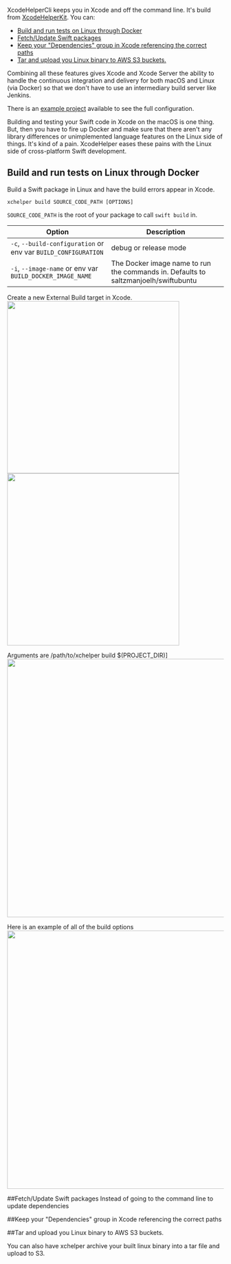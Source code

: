 XcodeHelperCli keeps you in Xcode and off the command line. It's build from [XcodeHelperKit](https://www.github.com/saltzmanjoelh/XcodeHelperKit). You can:

* [Build and run tests on Linux through Docker](#build)
* [Fetch/Update Swift packages](#fetch)
* [Keep your "Dependencies" group in Xcode referencing the correct paths](#symlink)
* [Tar and upload you Linux binary to AWS S3 buckets.](#archive)

Combining all these features gives Xcode and Xcode Server the ability to handle the continuous integration and delivery for both macOS and Linux (via Docker) so that we don't have to use an intermediary build server like Jenkins. 

There is an [example project](https://www.github.com/saltzmanjoelh/XcodeHelperExample) available to see the full configuration.

Building and testing your Swift code in Xcode on the macOS is one thing. But, then you have to fire up Docker and make sure that there aren't any library differences or unimplemented language features on the Linux side of things. It's kind of a pain. XcodeHelper eases these pains with the Linux side of cross-platform Swift development.

## Build and run tests on Linux through Docker
Build a Swift package in Linux and have the build errors appear in Xcode.
```
xchelper build SOURCE_CODE_PATH [OPTIONS]
```
`SOURCE_CODE_PATH` is the root of your package to call `swift build` in.

Option  | Description
------------- | ------------- 
`-c`, `--build-configuration` or env var `BUILD_CONFIGURATION`| debug or release mode    
`-i`, `--image-name` or env var `BUILD_DOCKER_IMAGE_NAME`| The Docker image name to run the commands in. Defaults to saltzmanjoelh/swiftubuntu                


Create a new External Build target in Xcode. 
<img src="http://raw.githubusercontent.com/saltzmanjoelh/ReadmeAssets/master/XcodeHelperCli/build1.png?raw=true" height="400">
<img src="http://raw.githubusercontent.com/saltzmanjoelh/ReadmeAssets/master/XcodeHelperCli/build2.png?raw=true" height="400">


Arguments are /path/to/xchelper build $\(PROJECT_DIR\)]
<img src="http://raw.githubusercontent.com/saltzmanjoelh/ReadmeAssets/master/XcodeHelperCli/build3.png?raw=true" width="600">


Here is an example of all of the build options
<img src="http://raw.githubusercontent.com/saltzmanjoelh/ReadmeAssets/master/XcodeHelperCli/buildfull.png?raw=true" width="600">



##Fetch/Update Swift packages
Instead of going to the command line to update dependencies

##Keep your "Dependencies" group in Xcode referencing the correct paths

##Tar and upload you Linux binary to AWS S3 buckets.

You can also have xchelper archive your built linux binary into a tar file and upload to S3. 

